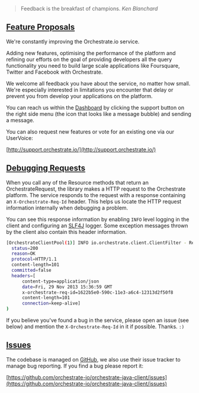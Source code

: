 > Feedback is the breakfast of champions. <cite>Ken Blanchard</cite>

## <a name="feature-proposals"></a> [Feature Proposals](#feature-proposals)

We're constantly improving the Orchestrate.io service.

Adding new features, optimising the performance of the platform and refining our
 efforts on the goal of providing developers all the query functionality you
 need to build large scale applications like Foursquare, Twitter and Facebook
 with Orchestrate.

We welcome all feedback you have about the service, no matter how small. We're
 especially interested in limitations you encounter that delay or prevent you
 from develop your applications on the platform.

You can reach us within the [Dashboard](https://dashboard.orchestrate.io/) by
 clicking the support button on the right side menu (the icon that looks like a
 message bubble) and sending a message.

You can also request new features or vote for an existing one via our UserVoice:

[http://support.orchestrate.io/](http://support.orchestrate.io/)

## <a name="debugging-requests"></a> [Debugging Requests](#debugging-requests)

When you call any of the Resource methods that return an OrchestrateRequest, the library
 makes a HTTP request to the Orchestrate platform. The service responds to the request
 with a response containing an `X-Orchestrate-Req-Id` header. This helps us locate the HTTP
 request information internally when debugging a problem.

You can see this response information by enabling `INFO` level logging in the
 client and configuring an [SLF4J](http://www.slf4j.org/) logger. Some exception
 messages thrown by the client also contain this header information.

```bash
[OrchestrateClientPool(1)] INFO io.orchestrate.client.ClientFilter - Received content: HttpResponsePacket (
  status=200
  reason=OK
  protocol=HTTP/1.1
  content-length=101
  committed=false
  headers=[
      content-type=application/json
      date=Fri, 29 Nov 2013 15:36:59 GMT
      x-orchestrate-req-id=1622b5e0-590c-11e3-a6c4-12313d2f50f8
      content-length=101
      connection=keep-alive]
)
```

If you believe you've found a bug in the service, please open an issue (see below)
 and mention the `X-Orchestrate-Req-Id` in it if possible. Thanks. `:)`

## <a name="issues"></a> [Issues](#issues)

The codebase is managed on [GitHub](https://github.com/orchestrate-io/orchestrate-java-client),
 we also use their issue tracker to manage bug reporting. If you find a bug
 please report it:

[https://github.com/orchestrate-io/orchestrate-java-client/issues](https://github.com/orchestrate-io/orchestrate-java-client/issues)
